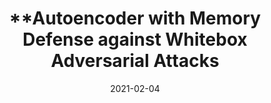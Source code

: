 ---
title: "**Autoencoder with Memory Defense against Whitebox Adversarial Attacks"
collection: publications
permalink: /publication/2021-paper-1
# excerpt: ''
date: 2021-02-04
venue: 'In progress for ICML'
# paperurl: ''
# citation: ''
---